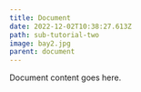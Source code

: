 ```yaml
---
title: Document
date: 2022-12-02T10:38:27.613Z
path: sub-tutorial-two
image: bay2.jpg
parent: document
---
```

D﻿ocument content goes here.
